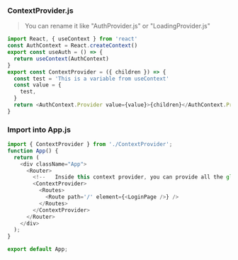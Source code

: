 ### ContextProvider.js
> You can rename it like "AuthProvider.js" or "LoadingProvider.js"
```javascript
import React, { useContext } from 'react'
const AuthContext = React.createContext()
export const useAuth = () => {
  return useContext(AuthContext)
}
export const ContextProvider = ({ children }) => {
  const test = 'This is a variable from useContext'
  const value = {
    test,
  }
  return <AuthContext.Provider value={value}>{children}</AuthContext.Provider>
}
```

### Import into App.js
```javascript
import { ContextProvider } from './ContextProvider';
function App() {
  return (
    <div className="App">
      <Router>
        <!--   Inside this context provider, you can provide all the global variables needed  -->
        <ContextProvider> 
          <Routes>
            <Route path='/' element={<LoginPage />} />            
          </Routes>
        </ContextProvider>
      </Router>
    </div>
  );
}

export default App;
```
